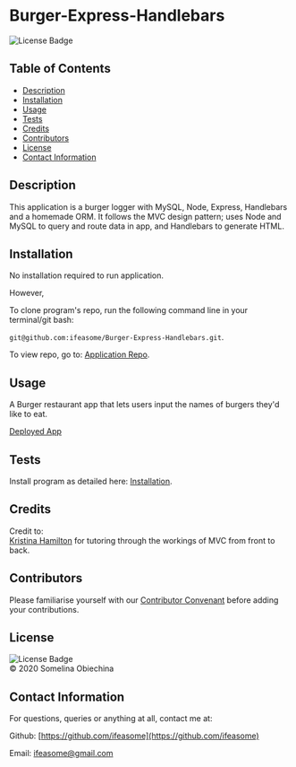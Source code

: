 # Burger-Express-Handlebars
![License Badge](https://img.shields.io/badge/license-MIT-blue.svg) </br>


## Table of Contents 
* [Description](#Descritpion)
* [Installation](#Installation)
* [Usage](#Usage)
* [Tests](#Tests)
* [Credits](#Credits)
* [Contributors](#Contributors)
* [License](#License)
* [Contact Information](#ContactInfo)


## Description
This application is a burger logger with MySQL, Node, Express, Handlebars and a homemade ORM. It follows the MVC design pattern; uses Node and MySQL to query and route data in app, and Handlebars to generate HTML.


## Installation 

No installation required to run application. 

However, 

To clone program's repo, run the following command line in your terminal/git bash: 

`git@github.com:ifeasome/Burger-Express-Handlebars.git`. 

To view repo, go to: [Application Repo](https://github.com/ifeasome/Burger-Express-Handlebars).


## Usage 
A Burger restaurant app that lets users input the names of burgers they'd like to eat.

[Deployed App](https://pacific-caverns-39002.herokuapp.com/)


## Tests 
Install program as detailed here: [Installation](#Installation). 



## Credits 
Credit to: </br>
 [Kristina Hamilton](https://github.com/Kay0s) for tutoring through the workings of MVC from front to back. </br>
 


## Contributors 
 Please familiarise yourself with our [Contributor Convenant](./code_of_conduct.md) before adding your contributions. 


## License

![License Badge](https://img.shields.io/badge/license-MIT-blue.svg) 
</br>
© 2020 Somelina Obiechina


## Contact Information 
For questions, queries or anything at all, contact me at: 

Github: [https://github.com/ifeasome](https://github.com/ifeasome) 

Email: [ifeasome@gmail.com](ifeasome@gmail.com)

